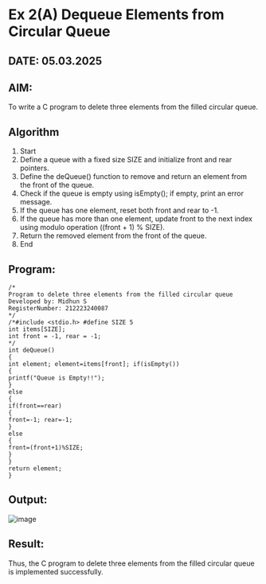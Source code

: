 # Ex 2(A) Dequeue Elements from Circular Queue
## DATE: 05.03.2025
## AIM:
To write a C program to delete three elements from the filled circular queue.

## Algorithm
1. Start
2. Define a queue with a fixed size SIZE and initialize front and rear pointers.
3. Define the deQueue() function to remove and return an element from the front of the queue.
4. Check if the queue is empty using isEmpty(); if empty, print an error message.
5. If the queue has one element, reset both front and rear to -1.
6. If the queue has more than one element, update front to the next index using modulo operation ((front + 1) % SIZE).
7. Return the removed element from the front of the queue.
8. End

## Program:
```
/*
Program to delete three elements from the filled circular queue
Developed by: Midhun S
RegisterNumber: 212223240087
*/
/*#include <stdio.h> #define SIZE 5
int items[SIZE];
int front = -1, rear = -1;
*/
int deQueue()
{
int element; element=items[front]; if(isEmpty())
{
printf("Queue is Empty!!");
}
else
{
if(front==rear)
{
front=-1; rear=-1;
}
else
{
front=(front+1)%SIZE;
}
}
return element;
}
```
## Output:
![image](https://github.com/user-attachments/assets/46005d2d-cd3b-4231-a49d-0d136601534d)



## Result:
Thus, the C program to delete three elements from the filled circular queue is implemented successfully.
